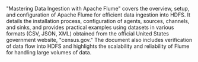 "Mastering Data Ingestion with Apache Flume" covers the overview, setup, and configuration of Apache Flume for efficient data ingestion into HDFS. It details the installation process, configuration of agents, sources, channels, and sinks, and provides practical examples using datasets in various formats (CSV, JSON, XML) obtained from the official United States government website, "census.gov." The document also includes verification of data flow into HDFS and highlights the scalability and reliability of Flume for handling large volumes of data.
